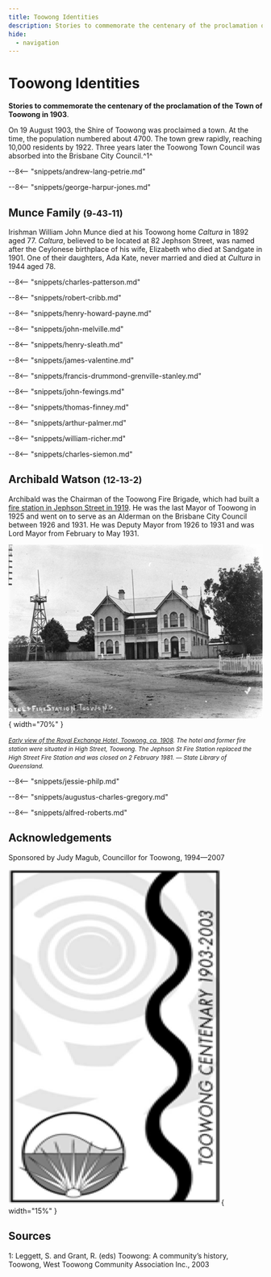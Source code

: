 ```yaml
---
title: Toowong Identities
description: Stories to commemorate the centenary of the proclamation of the Town of Toowong in 1903
hide:
  - navigation
---
```


# Toowong Identities

**Stories to commemorate the centenary of the proclamation of the Town of Toowong in 1903**.

On 19 August 1903, the Shire of Toowong was proclaimed a town. At the time, the population numbered about 4700. The town grew rapidly, reaching 10,000 residents by 1922. Three years later the Toowong Town Council was absorbed into the Brisbane City Council.^1^ 

<!-- In August 2003, community celebrations were held to mark the centenary. 

These stories were conceived as part of commemorative activities. It features only a small number of those former Toowong residents and associates who contributed in some way to Toowong’s social history. 
-->

<!--
![Map](../assets/toowong-identities-1-map.png){ width="40%" }

???+ directions "Directions" 

    Commencing at the flagpole, walk behind the Amenities Block and cross Emma Miller Avenue. Head the path which separates Portions 9 and 13. In the second row to the right, behind the large white Petrie Family grave is the grey granite obelisk of...
-->

--8<-- "snippets/andrew-lang-petrie.md"

<!--
??? directions "Directions" 

    Immediately behind the is the family grave of...
-->

--8<-- "snippets/george-harpur-jones.md"

<!--
??? directions "Directions" 

    Proceed one section further up and to the left a few graves in is the ornate white marble monument of the...
-->

## Munce Family <small>(9‑43‑11)</small>

Irishman William John Munce died at his Toowong home *Caltura* in 1892 aged 77. *Caltura*, believed to be located at 82 Jephson Street, was named after the Ceylonese birthplace of his wife, Elizabeth who died at Sandgate in 1901. One of their daughters, Ada Kate, never married and died at *Cultura* in 1944 aged 78.

<!--
??? directions "Directions" 

    Diagonally across the path on the right is the grave of ...
-->

--8<-- "snippets/charles-patterson.md"

<!--
??? directions "Directions" 

    Continue straight up the path passing eight rows of graves until you come to, on the left, the obelisk marking the grave of ...
-->
    
--8<-- "snippets/robert-cribb.md"

<!--
??? directions "Directions" 

    Continuing left along the same row you will come to ...
-->

--8<-- "snippets/henry-howard-payne.md"

<!--
??? directions "Directions" 

    Directly ahead of the Payne grave is ...
-->

--8<-- "snippets/john-melville.md"

<!--
??? directions "Directions" 

    Return to the main path. Look across to the right towards the centre of portion 13.
-->

--8<-- "snippets/henry-sleath.md"

<!--
??? directions "Directions" 

    Also in the centre of portion 13 is ...
-->

--8<-- "snippets/james-valentine.md"

<!--
??? directions "Directions" 

    Continuing up the path until you come to the small sandstone obelisk of ...
-->
  
--8<-- "snippets/francis-drummond-grenville-stanley.md"

<!--
??? directions "Directions" 

    Continuing up the hill until the path splits, turn left and a few graves down is the grave of...
-->

--8<-- "snippets/john-fewings.md"

<!--
??? directions "Directions" 

    Cross straight across the path and head in two sections until you reach the sarcophagus‑style monument to...
-->

--8<-- "snippets/thomas-finney.md"

<!--
??? directions "Directions" 

    Head straight up the hill until you reach cross‑mounted headstone of...
-->

--8<-- "snippets/arthur-palmer.md"

<!--
??? directions "Directions" 

    Pass the Blackall Monument until you reach, on the left, the wreath‑mounted obelisk of...
-->

--8<-- "snippets/william-richer.md"

<!--
??? directions "Directions" 

    Cross the road and head down the slope until you come across the broken column marking the grave of ...
-->

--8<-- "snippets/charles-siemon.md"

<!--
??? directions "Directions" 

    Head one section back towards the Blackall Monument and one section down the slope. The Watson Family headstone has been laid down. 
-->

## Archibald Watson <small>(12‑13-2)</small>

Archibald was the Chairman of the Toowong Fire Brigade, which had built a [fire station in Jephson Street in 1919](https://heritage.brisbane.qld.gov.au/heritage-places/1703). He was the last Mayor of Toowong in 1925 and went on to serve as an Alderman on the Brisbane City Council between 1926 and 1931. He was Deputy Mayor from 1926 to 1931 and was Lord Mayor from February to May 1931.

![Early view of the Royal Exchange Hotel, Toowong, ca. 1908](../assets/royal-exchange-hotel-toowong-1908.jpg){ width="70%" }  

*<small>[Early view of the Royal Exchange Hotel, Toowong, ca. 1908](http://onesearch.slq.qld.gov.au/permalink/f/1upgmng/slq_alma21220193590002061). The hotel and former fire station were situated in High Street, Toowong. The Jephson St Fire Station replaced the High Street Fire Station and was closed on 2 February 1981. — State Library of Queensland. </small>*

<!--
??? directions "Directions" 

    Head to the lower end of the section and follow the row of trees towards Frederick Street. Turn right into the row which contains the large, white, ornate monument of...
-->

--8<-- "snippets/jessie-philp.md"

<!--
??? directions "Directions" 

    Continue up the same row until you see on the right the sarcophagus of...
-->

--8<-- "snippets/augustus-charles-gregory.md"

<!--
??? directions "Directions" 

    Return to the main path which separates Portions 13 and 14 and head down the hill to the bottom. As you curve around to the right, in the front row of potion 13 is the grave of...
-->

--8<-- "snippets/alfred-roberts.md"

## Acknowledgements

Sponsored by Judy Magub, Councillor for Toowong, 1994—2007

![Toowong Centenary logo](../assets/toowong-centenary-1903-2003.png){ width="15%" }


## Sources 

1: Leggett, S. and Grant, R. (eds) Toowong: A community’s history, Toowong, West Toowong Community Association Inc., 2003

<!--
<div class="noprint" markdown="1">
## Brochure

**[Download this walk](../assets/guides/toowong-identities-1.pdf)** - designed to be printed and folded in half to make an A5 brochure.

</div>
-->
